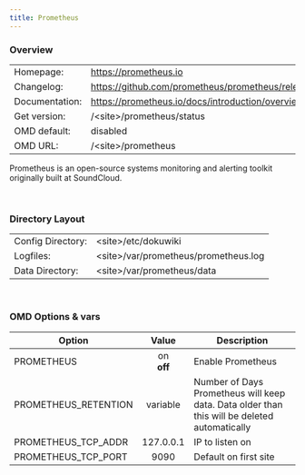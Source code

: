 ```yaml
---
title: Prometheus
---
```

<style>
  thead th:empty {
    border: thin solid red !important;
    display: none;
  }
</style>
### Overview

|||
|---|---|
|Homepage:|https://prometheus.io|
|Changelog:|https://github.com/prometheus/prometheus/releases|
|Documentation:|https://prometheus.io/docs/introduction/overview/|
|Get version:|/&lt;site&gt;/prometheus/status|
|OMD default:|disabled|
|OMD URL:|/&lt;site&gt;/prometheus|

Prometheus is an open-source systems monitoring and alerting toolkit originally built at SoundCloud.

&#x205F;
### Directory Layout

|||
|---|---|
|Config Directory:|&lt;site&gt;/etc/dokuwiki|
|Logfiles:|&lt;site&gt;/var/prometheus/prometheus.log|
|Data Directory:|&lt;site&gt;/var/prometheus/data|

&#x205F;

### OMD Options & vars
| Option | Value | Description |
| ------ |:-----:| ----------- |
| PROMETHEUS | on <br> **off** | Enable Prometheus |
| PROMETHEUS_RETENTION | variable | Number of Days Prometheus will keep data. Data older than this will be deleted automatically|
| PROMETHEUS_TCP_ADDR | 127.0.0.1 | IP to listen on |
| PROMETHEUS_TCP_PORT | 9090 | Default on first site |